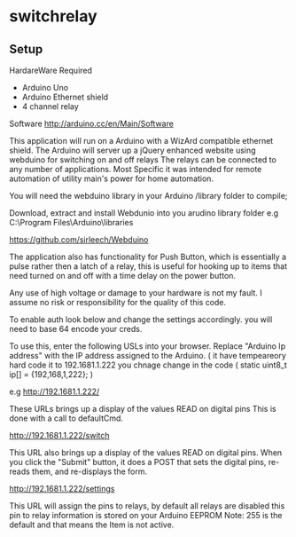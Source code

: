 switchrelay
===========
 
Setup
-------------
HardareWare Required

* Arduino Uno
* Arduino Ethernet shield
* 4 channel relay

Software 
http://arduino.cc/en/Main/Software


This application will run on a Arduino with a WizArd compatible ethernet shield.
The Arduino will server up a jQuery enhanced website using webduino for switching on and off relays
The relays can be connected to any number of applications. Most Specific it was intended
for remote automation of utility main's power for home automation.
  
You will need the webduino library in your Arduino /library folder to compile;

Download, extract and install Webdunio into you arudino library folder e.g C:\Program Files\Arduino\libraries

https://github.com/sirleech/Webduino
 
The application also has functionality for Push Button, which is essentially a pulse rather
then a latch of a relay, this is useful for hooking up to items that need turned on and off
with a time delay on the power button.
  
Any use of high voltage or damage to your hardware is not my fault. I assume no risk or responsibility for the quality of this code.
  
To enable auth look below and change the settings accordingly. you will need to base 64 encode your creds.
  

To use this, enter the following USLs into your browser.
Replace "Arduino Ip address" with the IP address assigned to the Arduino. ( it have tempeareory hard code it to 192.1681.1.222 you chnage change in the code  ( static uint8_t ip[] = {192,168,1,222}; )
 
e.g http://192.1681.1.222/
 
These URLs brings up a display of the values READ on digital pins
This is done with a call to defaultCmd.
 
http://192.1681.1.222/switch
 
This URL also brings up a display of the values READ on digital pins. When you click the "Submit" button, it does a POST that sets the digital pins, re-reads them, and re-displays the form.
 
http://192.1681.1.222/settings
 
This URL will assign the pins to relays, by default all relays are disabled
this pin to relay information is stored on your Arduino EEPROM
Note: 255 is the default and that means the Item is not active.


